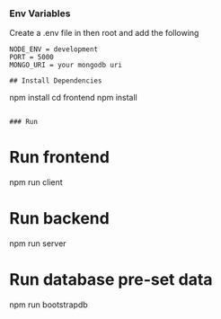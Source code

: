 


### Env Variables

Create a .env file in then root and add the following

```
NODE_ENV = development
PORT = 5000
MONGO_URI = your mongodb uri

## Install Dependencies

```
npm install
cd frontend
npm install
```

### Run

```
# Run frontend
npm run client

# Run backend
npm run server

# Run database pre-set data
npm run bootstrapdb
```